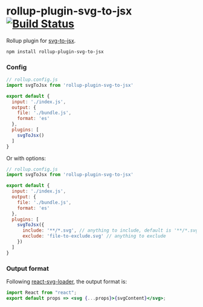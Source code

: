rollup-plugin-svg-to-jsx [![Build Status](https://travis-ci.org/nolanlawson/rollup-plugin-svg-to-jsx.svg?branch=master)](https://travis-ci.org/nolanlawson/rollup-plugin-svg-to-jsx)
=====

Rollup plugin for [svg-to-jsx](https://github.com/janjakubnanista/svg-to-jsx).

```bash
npm install rollup-plugin-svg-to-jsx
```

### Config

```js
// rollup.config.js
import svgToJsx from 'rollup-plugin-svg-to-jsx'

export default {
  input: './index.js',
  output: {
    file: './bundle.js',
    format: 'es'
  },
  plugins: [
    svgToJsx()
  ]
}
```

Or with options:

```js
// rollup.config.js
import svgToJsx from 'rollup-plugin-svg-to-jsx'

export default {
  input: './index.js',
  output: {
    file: './bundle.js',
    format: 'es'
  },
  plugins: [
    svgToJsx({
      include: '**/*.svg', // anything to include, default is '**/*.svg'
      exclude: 'file-to-exclude.svg' // anything to exclude
    })
  ]
}
```

### Output format

Following [react-svg-loader](https://github.com/boopathi/react-svg-loader), the output format is:

```jsx
import React from "react";
export default props => <svg {...props}>{svgContent}</svg>;
```